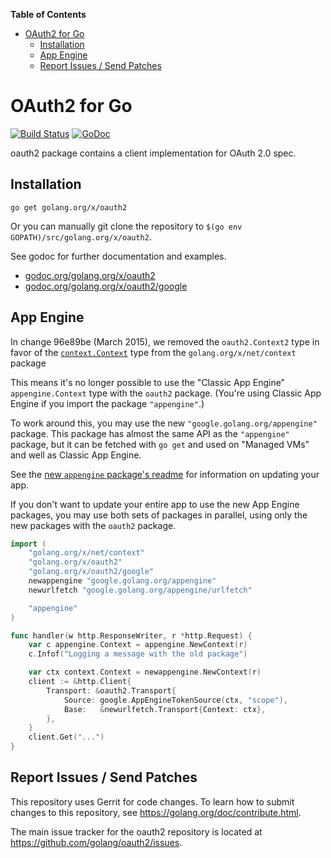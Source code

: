 <!-- START doctoc generated TOC please keep comment here to allow auto update -->
<!-- DON'T EDIT THIS SECTION, INSTEAD RE-RUN doctoc TO UPDATE -->
**Table of Contents**

- [OAuth2 for Go](#oauth2-for-go)
  - [Installation](#installation)
  - [App Engine](#app-engine)
  - [Report Issues / Send Patches](#report-issues--send-patches)

<!-- END doctoc generated TOC please keep comment here to allow auto update -->

# OAuth2 for Go

[![Build Status](https://travis-ci.org/golang/oauth2.svg?branch=master)](https://travis-ci.org/golang/oauth2)
[![GoDoc](https://godoc.org/golang.org/x/oauth2?status.svg)](https://godoc.org/golang.org/x/oauth2)

oauth2 package contains a client implementation for OAuth 2.0 spec.

## Installation

~~~~
go get golang.org/x/oauth2
~~~~

Or you can manually git clone the repository to
`$(go env GOPATH)/src/golang.org/x/oauth2`.

See godoc for further documentation and examples.

* [godoc.org/golang.org/x/oauth2](http://godoc.org/golang.org/x/oauth2)
* [godoc.org/golang.org/x/oauth2/google](http://godoc.org/golang.org/x/oauth2/google)


## App Engine

In change 96e89be (March 2015), we removed the `oauth2.Context2` type in favor
of the [`context.Context`](https://golang.org/x/net/context#Context) type from
the `golang.org/x/net/context` package

This means it's no longer possible to use the "Classic App Engine"
`appengine.Context` type with the `oauth2` package. (You're using
Classic App Engine if you import the package `"appengine"`.)

To work around this, you may use the new `"google.golang.org/appengine"`
package. This package has almost the same API as the `"appengine"` package,
but it can be fetched with `go get` and used on "Managed VMs" and well as
Classic App Engine.

See the [new `appengine` package's readme](https://github.com/golang/appengine#updating-a-go-app-engine-app)
for information on updating your app.

If you don't want to update your entire app to use the new App Engine packages,
you may use both sets of packages in parallel, using only the new packages
with the `oauth2` package.

```go
import (
	"golang.org/x/net/context"
	"golang.org/x/oauth2"
	"golang.org/x/oauth2/google"
	newappengine "google.golang.org/appengine"
	newurlfetch "google.golang.org/appengine/urlfetch"

	"appengine"
)

func handler(w http.ResponseWriter, r *http.Request) {
	var c appengine.Context = appengine.NewContext(r)
	c.Infof("Logging a message with the old package")

	var ctx context.Context = newappengine.NewContext(r)
	client := &http.Client{
		Transport: &oauth2.Transport{
			Source: google.AppEngineTokenSource(ctx, "scope"),
			Base:   &newurlfetch.Transport{Context: ctx},
		},
	}
	client.Get("...")
}
```

## Report Issues / Send Patches

This repository uses Gerrit for code changes. To learn how to submit changes to
this repository, see https://golang.org/doc/contribute.html.

The main issue tracker for the oauth2 repository is located at
https://github.com/golang/oauth2/issues.
